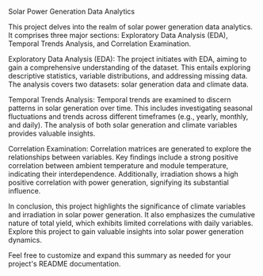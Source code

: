 Solar Power Generation Data Analytics

This project delves into the realm of solar power generation data analytics. It comprises three major sections: Exploratory Data Analysis (EDA), Temporal Trends Analysis, and Correlation Examination.

Exploratory Data Analysis (EDA):
The project initiates with EDA, aiming to gain a comprehensive understanding of the dataset. This entails exploring descriptive statistics, variable distributions, and addressing missing data. The analysis covers two datasets: solar generation data and climate data.

Temporal Trends Analysis:
Temporal trends are examined to discern patterns in solar generation over time. This includes investigating seasonal fluctuations and trends across different timeframes (e.g., yearly, monthly, and daily). The analysis of both solar generation and climate variables provides valuable insights.

Correlation Examination:
Correlation matrices are generated to explore the relationships between variables. Key findings include a strong positive correlation between ambient temperature and module temperature, indicating their interdependence. Additionally, irradiation shows a high positive correlation with power generation, signifying its substantial influence.

In conclusion, this project highlights the significance of climate variables and irradiation in solar power generation. It also emphasizes the cumulative nature of total yield, which exhibits limited correlations with daily variables. Explore this project to gain valuable insights into solar power generation dynamics.

Feel free to customize and expand this summary as needed for your project's README documentation.
